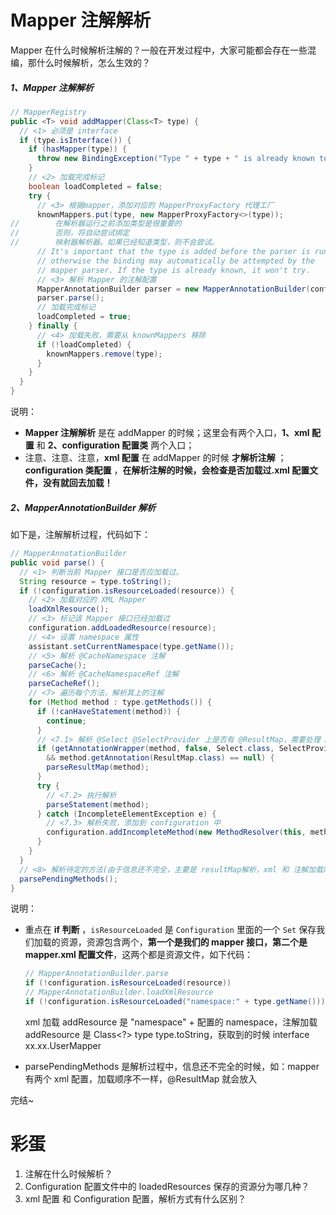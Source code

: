 # Mapper 注解解析

Mapper 在什么时候解析注解的？一般在开发过程中，大家可能都会存在一些混编，那什么时候解析，怎么生效的？

##### 1、Mapper 注解解析

```java
// MapperRegistry
public <T> void addMapper(Class<T> type) {
  // <1> 必须是 interface
  if (type.isInterface()) {
    if (hasMapper(type)) {
      throw new BindingException("Type " + type + " is already known to the MapperRegistry.");
    }
    // <2> 加载完成标记
    boolean loadCompleted = false;
    try {
      // <3> 根据mapper，添加对应的 MapperProxyFactory 代理工厂
      knownMappers.put(type, new MapperProxyFactory<>(type));
//        在解析器运行之前添加类型是很重要的
//        否则，将自动尝试绑定
//        映射器解析器。如果已经知道类型，则不会尝试。
      // It's important that the type is added before the parser is run
      // otherwise the binding may automatically be attempted by the
      // mapper parser. If the type is already known, it won't try.
      // <3> 解析 Mapper 的注解配置
      MapperAnnotationBuilder parser = new MapperAnnotationBuilder(config, type);
      parser.parse();
      // 加载完成标记
      loadCompleted = true;
    } finally {
      // <4> 加载失败，需要从 knownMappers 移除
      if (!loadCompleted) {
        knownMappers.remove(type);
      }
    }
  }
}
```

说明：

- **Mapper 注解解析** 是在 addMapper 的时候；这里会有两个入口，**1、xml 配置** 和 **2、configuration 配置类** 两个入口；
- 注意、注意、注意，**xml 配置** 在 addMapper 的时候 **才解析注解** ；**configuration 类配置** ，**在解析注解的时候，会检查是否加载过.xml 配置文件，没有就回去加载！**

##### 2、MapperAnnotationBuilder 解析

如下是，注解解析过程，代码如下：

```java
// MapperAnnotationBuilder
public void parse() {
  // <1> 判断当前 Mapper 接口是否应加载过。
  String resource = type.toString();
  if (!configuration.isResourceLoaded(resource)) {
    // <2> 加载对应的 XML Mapper
    loadXmlResource();
    // <3> 标记该 Mapper 接口已经加载过
    configuration.addLoadedResource(resource);
    // <4> 设置 namespace 属性
    assistant.setCurrentNamespace(type.getName());
    // <5> 解析 @CacheNamespace 注解
    parseCache();
    // <6> 解析 @CacheNamespaceRef 注解
    parseCacheRef();
    // <7> 遍历每个方法，解析其上的注解
    for (Method method : type.getMethods()) {
      if (!canHaveStatement(method)) {
        continue;
      }
      // <7.1> 解析 @Select @SelectProvider 上是否有 @ResultMap，需要处理 ResultMap
      if (getAnnotationWrapper(method, false, Select.class, SelectProvider.class).isPresent()
        && method.getAnnotation(ResultMap.class) == null) {
        parseResultMap(method);
      }
      try {
        // <7.2> 执行解析
        parseStatement(method);
      } catch (IncompleteElementException e) {
        // <7.3> 解析失败，添加到 configuration 中
        configuration.addIncompleteMethod(new MethodResolver(this, method));
      }
    }
  }
  // <8> 解析待定的方法(由于信息还不完全，主要是 resultMap解析，xml 和 注解加载顺序不一样问题)
  parsePendingMethods();
}

```

说明：

- 重点在 **if 判断** ，`isResourceLoaded` 是 `Configuration` 里面的一个 `Set` 保存我们加载的资源，资源包含两个，**第一个是我们的 mapper 接口，第二个是 mapper.xml 配置文件**，这两个都是资源文件，如下代码：

  ```java
  // MapperAnnotationBuilder.parse
  if (!configuration.isResourceLoaded(resource))
  // MapperAnnotationBuilder.loadXmlResource
  if (!configuration.isResourceLoaded("namespace:" + type.getName()))
  ```

  xml 加载 addResource 是 "namespace" + 配置的 namespace，注解加载 addResource 是 Class<?> type type.toString，获取到的时候 interface xx.xx.UserMapper

- parsePendingMethods 是解析过程中，信息还不完全的时候，如：mapper 有两个 xml 配置，加载顺序不一样，@ResultMap 就会放入

完结~

# 彩蛋

1. 注解在什么时候解析？
2. Configuration 配置文件中的 loadedResources 保存的资源分为哪几种？
3. xml 配置 和 Configuration 配置，解析方式有什么区别？
